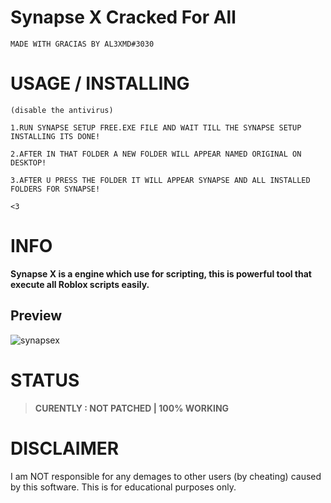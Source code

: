 # Synapse X Cracked For All

`MADE WITH GRACIAS BY AL3XMD#3030`


# USAGE / INSTALLING
```
(disable the antivirus)

1.RUN SYNAPSE SETUP FREE.EXE FILE AND WAIT TILL THE SYNAPSE SETUP INSTALLING ITS DONE!

2.AFTER IN THAT FOLDER A NEW FOLDER WILL APPEAR NAMED ORIGINAL ON DESKTOP!

3.AFTER U PRESS THE FOLDER IT WILL APPEAR SYNAPSE AND ALL INSTALLED FOLDERS FOR SYNAPSE!

<3
```
# INFO
 
**Synapse X is a engine which use for scripting, this is powerful tool that execute all Roblox scripts easily.**


## Preview
![synapsex](https://user-images.githubusercontent.com/118381178/204365588-20bdf7b4-8ba7-49a1-b381-be2140a52ac3.jpg)

# STATUS

>**CURENTLY : NOT PATCHED | 100% WORKING**

# DISCLAIMER

I am NOT responsible for any demages to other users (by cheating) caused by this software. This is for educational purposes only.
